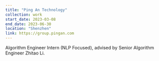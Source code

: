 ```yaml
---
title: "Ping An Technology"
collection: work
start_date: 2023-03-08
end_date: 2023-06-30
location: "Shenzhen"
link: https://group.pingan.com
---
```


Algorithm Engineer Intern (NLP Focused), advised by Senior Algorithm Engineer Zhitao Li.
